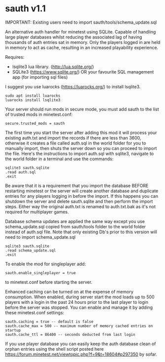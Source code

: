 # sauth v1.1

IMPORTANT: Existing users need to import sauth/tools/schema_update.sql

An alternative auth handler for minetest using SQLite. Capable of handling large player databases whilst reducing the associated lag of having thousands of auth entries sat in memory. Only the players logged in are held in memory to act as cache, resulting in an increased playability experience. 

Requires: 

* lsqlite3 lua library. (http://lua.sqlite.org/)
* SQLite3 (https://www.sqlite.org/) OR your favourite SQL management app (for importing sql files)

I suggest you use luarocks (https://luarocks.org/) to install lsqlite3.

	sudo apt install luarocks
	luarocks install lsqlite3

Your server should run mods in secure mode, you must add sauth to the list of trusted mods in minetest.conf:

	secure.trusted_mods = sauth

The first time you start the server after adding this mod it will process your existing auth.txt and import the records if there are less than 3600, otherwise it creates a file called auth.sql in the world folder for you to manually import, then shuts the server down so you can proceed to import the file. Here's the instructions to import auth.sql with sqlite3, navigate to the world folder in a terminal and use the commands:

    sqlite3 sauth.sqlite
    .read auth.sql
    .exit

Be aware that it is a requirement that you import the database BEFORE restarting minetest or the server will create another database and duplicate entries for any players logging in before the import. If this happens you can shutdown the server and delete sauth.sqlite and then perform the import steps. Either way the original auth.txt is renamed to auth.txt.bak as it's not required for multiplayer games.

Database schema updates are applied the same way except you use schema_update.sql copied from sauth/tools folder to the world folder instead of auth.sql file. Note that only existing Db's prior to this version will need to import schema_update.sql

    sqlite3 sauth.sqlite
    .read schema_update.sql
    .exit

To enable the mod for singleplayer add:

	sauth.enable_singleplayer = true

to minetest.conf before starting the server. 

Enhanced caching can be turned on at the expense of memory consumption. When enabled, during server start the mod loads up to 500 players with a login in the past 24 hours prior to the last player to login before the server was stopped. You can enable and manage it by adding these minetest.conf settings:

	sauth.caching = true -- default is false
	sauth.cache_max = 500 -- maximum number of memory cached entries on startup
	sauth.cache_ttl = 86400 -- seconds deducted from last login

If you use player database you can easily keep the auth database clean of orphan entries using the shell script posted
here https://forum.minetest.net/viewtopic.php?f=9&t=18604#p297350 by sofar.

